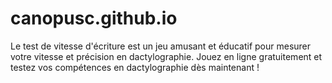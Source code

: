 # canopusc.github.io
Le test de vitesse d'écriture est un jeu amusant et éducatif pour mesurer votre vitesse et précision en dactylographie. Jouez en ligne gratuitement et testez vos compétences en dactylographie dès maintenant !
